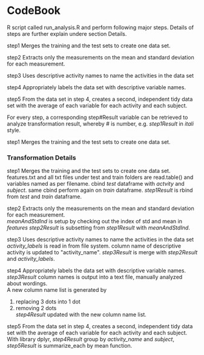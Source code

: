CodeBook
==================


R script called run_analysis.R and perform following major steps. Details of steps are further explain undere section Details.

step1 Merges the training and the test sets to create one data set.

step2 Extracts only the measurements on the mean and standard deviation for each measurement. 

step3 Uses descriptive activity names to name the activities in the data set

step4 Appropriately labels the data set with descriptive variable names. 

step5 From the data set in step 4, creates a second, independent tidy data set with the average of each variable for each activity and each subject.

For every step, a corresponding step#Result variable can be retrieved to analyze transformation result, whereby # is number, e.g. <i>step1Result</i> in <i>itali</i> style.

step1 Merges the training and the test sets to create one data set.


<h3>Transformation Details</h3>
step1 Merges the training and the test sets to create one data set.<br>
features.txt and all txt files under test and train folders are read.table() and variables named as per filename. cbind <i>test</i> dataframe with <i>actvity</i> and <i>subject</i>. same cbind perform again on <i>train</i> dataframe. <i>step1Result</i> is rbind from <i>test</i> and <i>train</i> dataframe.


step2 Extracts only the measurements on the mean and standard deviation for each measurement. <br>
<i>meanAndStdInd</i> is setup by checking out the index of std and mean in <i>features</i>
<i>step2Result</i> is subsetting from <i>step1Result</i> with <i>meanAndStdInd</i>.


step3 Uses descriptive activity names to name the activities in the data set<br>
<i>activity_labels</i> is read in from file system. column name of descriptive activity is updated to "activity_name". <i>step3Result</i> is merge with <i>step2Result</i> and <i>activity_labels</i>.


step4 Appropriately labels the data set with descriptive variable names.<br>
<i>step3Result</i> column names is output into a text file, manually analyzed about wordings. <br>
A new column name list is generated by <br>
1. replacing 3 dots into 1 dot <br>
2. removing 2 dots<br>
<i>step4Result</i> updated with the new column name list.<br>


step5 From the data set in step 4, creates a second, independent tidy data set with the average of each variable for each activity and each subject.<br>
With library dplyr, <i>step4Result</i> group by <i>activity_name</i> and <i>subject</i>, <i>step5Result</i> is summarize_each by mean function.  



